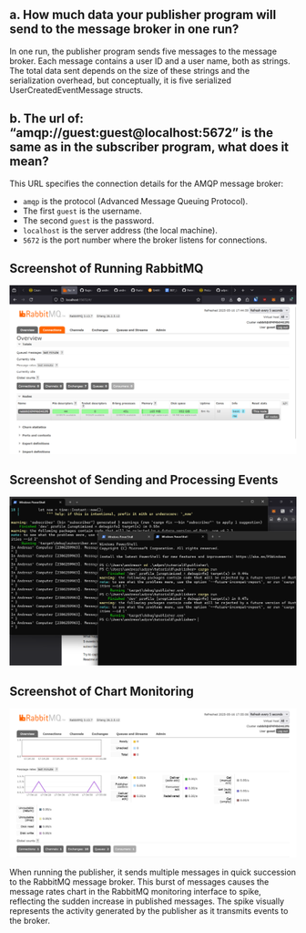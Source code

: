 ## a. How much data your publisher program will send to the message broker in one run?

In one run, the publisher program sends five messages to the message broker. Each message contains a user ID and a user name, both as strings. The total data sent depends on the size of these strings and the serialization overhead, but conceptually, it is five serialized UserCreatedEventMessage structs.

## b. The url of: “amqp://guest:guest@localhost:5672” is the same as in the subscriber program, what does it mean?

This URL specifies the connection details for the AMQP message broker:

- `amqp` is the protocol (Advanced Message Queuing Protocol).
- The first `guest` is the username.
- The second `guest` is the password.
- `localhost` is the server address (the local machine).
- `5672` is the port number where the broker listens for connections.

## Screenshot of Running RabbitMQ

![RabbitMQ running](./screenshot-rabbitmq.png)

## Screenshot of Sending and Processing Events

![Sending and processing events](./screenshot-event.png)

## Screenshot of Chart Monitoring

![Chart monitoring](./screenshot-chart.png)

When running the publisher, it sends multiple messages in quick succession to the RabbitMQ message broker. This burst of messages causes the message rates chart in the RabbitMQ monitoring interface to spike, reflecting the sudden increase in published messages. The spike visually represents the activity generated by the publisher as it transmits events to the broker.
